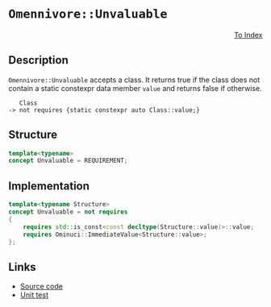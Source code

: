 <!-- Copyright 2024 Feng Mofan
SPDX-License-Identifier: Apache-2.0 -->

# `Omennivore::Unvaluable`

<p style='text-align: right;'><a href="../../concepts.md#omennivore-unvaluable">To Index</a></p>

## Description

`Omennivore::Unvaluable` accepts a class.
It returns true if the class does not contain a static constexpr data member `value` and returns false if otherwise.

<pre><code>   Class
-> not requires {static constexpr auto Class::value;}</code></pre>

## Structure

```C++
template<typename>
concept Unvaluable = REQUIREMENT;
```

## Implementation

```C++
template<typename Structure>
concept Unvaluable = not requires 
{
    requires std::is_const<const decltype(Structure::value)>::value;
    requires Ominuci::ImmediateValue<Structure::value>;
};
```

## Links

- [Source code](../../../../conceptrodon/omennivore/concepts/unvaluable.hpp)
- [Unit test](../../../../tests/unit/concepts/omennivore/unvaluable.test.hpp)
